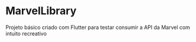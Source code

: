 # MarvelLibrary
Projeto básico criado com Flutter para testar consumir a API da Marvel com intuito recreativo
